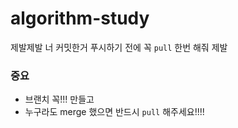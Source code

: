 # algorithm-study

제발제발 너 커밋한거 푸시하기 전에 꼭 `pull` 한번 해줘 제발 

### 중요 
* 브랜치 꼭!!! 만들고
* 누구라도 merge 했으면 반드시 `pull` 해주세요!!!!
